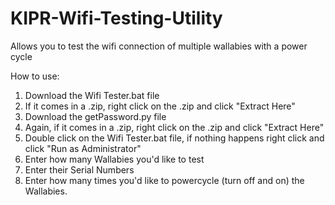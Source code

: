 # KIPR-Wifi-Testing-Utility
Allows you to test the wifi connection of multiple wallabies with a power cycle

How to use:

1. Download the Wifi Tester.bat file
2. If it comes in a .zip, right click on the .zip and click "Extract Here"
3. Download the getPassword.py file
4. Again, if it comes in a .zip, right click on the .zip and click "Extract Here"
5. Double click on the Wifi Tester.bat file, if nothing happens right click and click "Run as Administrator"
6. Enter how many Wallabies you'd like to test
7. Enter their Serial Numbers
8. Enter how many times you'd like to powercycle (turn off and on) the Wallabies.
